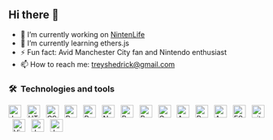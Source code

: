 ## Hi there 👋

- 🔭 I’m currently working on [NintenLife](https://github.com/treyshedrick/nintenlife)
- 🌱 I’m currently learning ethers.js
- ⚡ Fun fact: Avid Manchester City fan and Nintendo enthusiast
- 📫 How to reach me: treyshedrick@gmail.com

### 🛠  Technologies and tools

<div>
  <img src="https://img.shields.io/badge/JavaScript-282C34?logo=javascript&logoColor=F7DF1E" alt="JavaScript logo" title="JavaScript" height="25" />
  &nbsp;
  <img src="https://img.shields.io/badge/HTML5-282C34?logo=html5&logoColor=E34F26" alt="HTML5 logo" title="HTML5" height="25" />
  &nbsp;
  <img src="https://img.shields.io/badge/CSS3-282C34?logo=css3&logoColor=1572B6" alt="CSS3 logo" title="CSS3" height="25" />
  &nbsp;
  <img src="https://img.shields.io/badge/React-282C34?logo=react&logoColor=61DAFB" alt="React logo" title="React" height="25" />
  &nbsp;
  <img src="https://img.shields.io/badge/React Native-282C34?logo=react&logoColor=61DAFB" alt="React Native logo" title="React Native" height="25" />
  &nbsp;
  <img src="https://img.shields.io/badge/Node.js-282C34?logo=node.js&logoColor=339933" alt="Node.js logo" title="Node.js" height="25" />
  &nbsp;
  <img src="https://img.shields.io/badge/Redux-282C34?logo=redux&logoColor=764ABC" alt="Redux logo" title="Redux" height="25" />
  &nbsp;
  <img src="https://img.shields.io/badge/React_Router-282C34?logo=react-router&logoColor=CA4245" alt="React Router logo" title="React Router" height="25" />
  &nbsp;
  <img src="https://img.shields.io/badge/GraphQL-282C34?logo=graphql&logoColor=E10098" alt="GraphQL logo" title="GraphQL" height="25" />
  &nbsp;
  <img src="https://img.shields.io/badge/Apollo_Client-282C34?logo=apollographql&logoColor=311C87" alt="Apollo logo" title="Apollo Graphql" height="25" />
  &nbsp;
  <img src="https://img.shields.io/badge/PostgreSQL-282C34?logo=postgresql&logoColor=316192" alt="Postgres logo" title="Postgres" height="25" />
  &nbsp;
  <img src="https://img.shields.io/badge/Amazon_AWS-282C34?logo=amazon-aws&logoColor=FF9900" alt="Aws logo" title="Aws" height="25" />
  &nbsp;
  <img src="https://img.shields.io/badge/ESLint-282C34?logo=eslint&logoColor=4B32C3" alt="ESLint logo" title="ESLint" height="25" />
  &nbsp;
  <img src="https://img.shields.io/badge/git-282C34?logo=git&logoColor=F05032" alt="git logo" title="git" height="25" />
  &nbsp;
  <img src="https://img.shields.io/badge/VS%20Code-282C34?logo=visual-studio-code&logoColor=007ACC" alt="Visual Studio Code logo" title="Visual Studio Code" height="25" />
  &nbsp;
  <img src="https://img.shields.io/badge/Jest-282C34?logo=jest&logoColor=C21325" alt="Jest logo" title="Jest" height="25" />
  &nbsp;
  <img src="https://img.shields.io/badge/React_Testing_Libary-282C34?logo=testinglibrary&logoColor=E33332" alt="Jest logo" title="Jest" height="25" />
  &nbsp;
</div>

